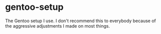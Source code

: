 # gentoo-setup
The Gentoo setup I use. I don't recommend this to everybody because of the aggressive adjustments I made on most things.

